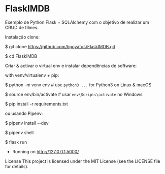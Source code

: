 # FlaskIMDB
Exemplo de Python Flask + SQLAlchemy com o objetivo de realizar um CRUD de filmes.




Instalação
clone:

$ git clone https://github.com/hpoyatos/FlaskIMDB.git

$ cd FlaskIMDB

Criar & activar o virtual env e instalar dependências de software:

with venv/virtualenv + pip:

$ python -m venv env  # use `python3 ...` for Python3 on Linux & macOS

$ source env/bin/activate  # usar `env\Scripts\activate` no Windows

$ pip install -r requirements.txt

ou usando Pipenv:

$ pipenv install --dev

$ pipenv shell

$ flask run
* Running on http://127.0.0.1:5000/

License
This project is licensed under the MIT License (see the LICENSE file for details).
